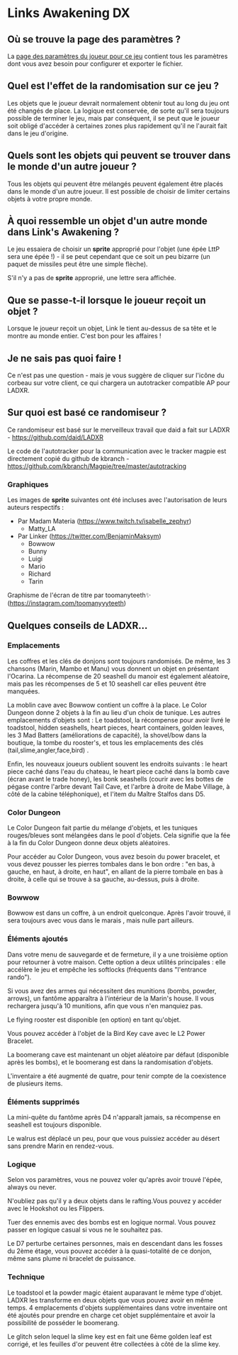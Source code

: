 # Links Awakening DX

## Où se trouve la page des paramètres ?

La [page des paramètres du joueur pour ce jeu](../player-settings) contient tous les paramètres dont vous avez besoin pour configurer et exporter le fichier.

## Quel est l'effet de la randomisation sur ce jeu ?

Les objets que le joueur devrait normalement obtenir tout au long du jeu ont été changés de place. 
La logique est conservée, de sorte qu'il sera toujours possible de terminer le jeu, mais par conséquent, il se peut que le joueur soit obligé d'accéder à certaines zones plus rapidement qu'il ne l'aurait fait dans le jeu d'origine.

## Quels sont les objets qui peuvent se trouver dans le monde d'un autre joueur ?

Tous les objets qui peuvent être mélangés peuvent également être placés dans le monde d'un autre joueur. Il est possible de choisir de limiter
certains objets à votre propre monde.

## À quoi ressemble un objet d'un autre monde dans Link's Awakening ?

Le jeu essaiera de choisir un **sprite** approprié pour l'objet (une épée LttP sera une épée !) - il se peut cependant que ce soit un peu bizarre (un paquet de missiles peut être une simple flèche).

S'il n'y a pas de **sprite** approprié, une lettre sera affichée.

## Que se passe-t-il lorsque le joueur reçoit un objet ?

Lorsque le joueur reçoit un objet, Link le tient au-dessus de sa tête et le montre au monde entier. C'est bon pour les 
affaires !

## Je ne sais pas quoi faire !

Ce n'est pas une question - mais je vous suggère de cliquer sur l'icône du corbeau sur votre client, ce qui chargera un autotracker compatible AP pour LADXR.

## Sur quoi est basé ce randomiseur ?

Ce randomiseur est basé sur le merveilleux travail que daid a fait sur LADXR - https://github.com/daid/LADXR

Le code de l'autotracker pour la communication avec le tracker magpie est directement copié du github de kbranch - https://github.com/kbranch/Magpie/tree/master/autotracking

### Graphiques

Les images de **sprite** suivantes ont été incluses avec l'autorisation de leurs auteurs respectifs :

* Par Madam Materia (https://www.twitch.tv/isabelle_zephyr)
  * Matty_LA
* Par Linker (https://twitter.com/BenjaminMaksym)
  * Bowwow
  * Bunny
  * Luigi
  * Mario
  * Richard
  * Tarin

Graphisme de l'écran de titre par toomanyteeth✨ (https://instagram.com/toomanyyyteeth)

## Quelques conseils de LADXR...

<h3>Emplacements</h3>
<p>Les coffres et les clés de donjons sont toujours randomisés. De même, les 3 chansons (Marin, Mambo et Manu) vous donnent un objet en présentant l'Ocarina. La récompense de 20 seashell du manoir est également aléatoire, mais pas les récompenses de 5 et 10 seashell car elles peuvent être manquées.</p>
<p>La moblin cave avec Bowwow contient un coffre à la place. Le Color Dungeon donne 2 objets à la fin au lieu d'un choix de tunique. Les autres emplacements d'objets sont : Le toadstool, la récompense pour avoir livré le toadstool, hidden seashells, heart pieces, heart containers, golden leaves, les 3 Mad Batters (améliorations de capacité), la shovel/bow dans la boutique, la tombe du rooster's, et tous les emplacements des clés (tail,slime,angler,face,bird) .</p>
<p>Enfin, les nouveaux joueurs oublient souvent les endroits suivants : le heart piece caché dans l'eau du  chateau, le heart piece caché dans la bomb cave (écran avant le trade honey), les bonk seashells (courir avec les bottes de pégase contre l'arbre devant Tail Cave, et l'arbre à droite de Mabe Village, à côté de la cabine téléphonique), et l'item du Maître Stalfos dans D5.</p>

<h3>Color Dungeon</h3>
<p>Le Color Dungeon fait partie du mélange d'objets, et les tuniques rouges/bleues sont mélangées dans le pool d'objets. Cela signifie que la fée à la fin du Color Dungeon donne deux objets aléatoires.</p>
<p>Pour accéder au Color Dungeon, vous avez besoin du power bracelet, et vous devez pousser les pierres tombales dans le bon ordre : "en bas, à gauche, en haut, à droite, en haut", en allant de la pierre tombale en bas à droite, à celle qui se trouve à sa gauche, au-dessus, puis à droite.</p>

<h3>Bowwow</h3>
<p>Bowwow est dans un coffre, à un endroit quelconque. Après l'avoir trouvé, il sera toujours avec vous dans le marais , mais nulle part ailleurs.</p>

<h3>Éléments ajoutés</h3>
<p>Dans votre menu de sauvegarde et de fermeture, il y a une troisième option pour retourner à votre maison. Cette option a deux utilités principales : elle accélère le jeu et empêche les softlocks (fréquents dans "l'entrance rando").</p>
<p>Si vous avez des armes qui nécessitent des munitions (bombs, powder, arrows), un fantôme apparaîtra à l'intérieur de la Marin's house. Il vous rechargera jusqu'à 10 munitions, afin que vous n'en manquiez pas.</p>
<p>Le flying rooster est disponible (en option) en tant qu'objet.</p>
<p>Vous pouvez accéder à l'objet de la Bird Key cave avec le L2 Power Bracelet.</p>
<p>La boomerang cave est maintenant un objet aléatoire par défaut (disponible après les bombs), et le boomerang est dans la randomisation d'objets.</p>
<p>L'inventaire a été augmenté de quatre, pour tenir compte de la coexistence de plusieurs items.</p>

<h3>Éléments supprimés</h3>
<p>La mini-quête du fantôme après D4 n'apparaît jamais, sa récompense en seashell est toujours disponible.</p>
<p>Le walrus est déplacé un peu, pour que vous puissiez accéder au désert sans prendre Marin en rendez-vous.</p>

<h3>Logique</h3>
<p>Selon vos paramètres, vous ne pouvez voler qu'après avoir trouvé l'épée, always ou never.</p>
<p>N'oubliez pas qu'il y a deux objets dans le rafting.Vous pouvez y accéder avec le Hookshot ou les Flippers.</p>
<p>Tuer des ennemis avec des bombs est en logique normal. Vous pouvez passer en logique casual si vous ne le souhaitez pas.</p>
<p>Le D7 perturbe certaines personnes, mais en descendant dans les fosses du 2ème étage, vous pouvez accéder à la quasi-totalité de ce donjon, même sans plume ni bracelet de puissance.</p>

<h3>Technique</h3>
<p>Le toadstool et la powder magic étaient auparavant le même type d'objet. LADXR les transforme en deux objets que vous pouvez avoir en même temps. 4 emplacements d'objets supplémentaires dans votre inventaire ont été ajoutés pour prendre en charge cet objet supplémentaire et avoir la possibilité de posséder le boomerang.</p>
<p>Le glitch selon lequel la slime key est en fait une 6ème golden leaf est corrigé, et les feuilles d'or peuvent être collectées à côté de la slime key.</p>
